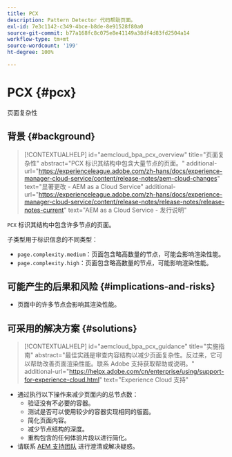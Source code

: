 ```yaml
---
title: PCX
description: Pattern Detector 代码帮助页面。
exl-id: 7e3c1142-c349-4bce-b8de-8e91528f80a0
source-git-commit: b77a168fc8c075e8e41149a38df4d83fd2504a14
workflow-type: tm+mt
source-wordcount: '199'
ht-degree: 100%

---
```


# PCX {#pcx}

页面复杂性

## 背景 {#background}

>[!CONTEXTUALHELP]
>id="aemcloud_bpa_pcx_overview"
>title="页面复杂性"
>abstract="PCX 标识其结构中包含大量节点的页面。"
>additional-url="https://experienceleague.adobe.com/zh-hans/docs/experience-manager-cloud-service/content/release-notes/aem-cloud-changes" text="显著更改 - AEM as a Cloud Service"
>additional-url="https://experienceleague.adobe.com/zh-hans/docs/experience-manager-cloud-service/content/release-notes/release-notes/release-notes-current" text="AEM as a Cloud Service - 发行说明"

`PCX`  标识其结构中包含许多节点的页面。

子类型用于标识信息的不同类型：

* `page.complexity.medium`：页面包含略高数量的节点，可能会影响渲染性能。
* `page.complexity.high`：页面包含略高数量的节点，可能影响渲染性能。

## 可能产生的后果和风险 {#implications-and-risks}

* 页面中的许多节点会影响其渲染性能。

## 可采用的解决方案 {#solutions}

>[!CONTEXTUALHELP]
>id="aemcloud_bpa_pcx_guidance"
>title="实施指南"
>abstract="最佳实践是审查内容结构以减少页面复杂性。反过来，它可以帮助改善页面渲染性能。联系 Adobe 支持获取帮助或说明。"
>additional-url="https://helpx.adobe.com/cn/enterprise/using/support-for-experience-cloud.html" text="Experience Cloud 支持"

* 通过执行以下操作来减少页面内的总节点数：
   * 验证没有不必要的容器。
   * 测试是否可以使用较少的容器实现相同的版面。
   * 简化页面内容。
   * 减少节点结构的深度。
   * 重构包含的任何体验片段以进行简化。
* 请联系 [AEM 支持团队](https://helpx.adobe.com/cn/enterprise/using/support-for-experience-cloud.html) 进行澄清或解决疑惑。
